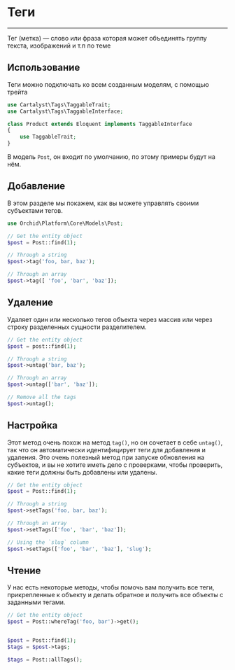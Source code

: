 # Теги
----------

Тег (метка) — слово или фраза которая может объединять группу текста, изображений и т.п по теме 


## Использование

Теги можно подключать ко всем созданным моделям, с помощью трейта

```php
use Cartalyst\Tags\TaggableTrait;
use Cartalyst\Tags\TaggableInterface;

class Product extends Eloquent implements TaggableInterface
{
    use TaggableTrait;
}
```


В модель `Post`, он входит по умолчанию, по этому примеры будут на нём.

## Добавление

В этом разделе мы покажем, как вы можете управлять своими субъектами тегов.

```php
use Orchid\Platform\Core\Models\Post;

// Get the entity object
$post = Post::find(1);

// Through a string
$post->tag('foo, bar, baz');

// Through an array
$post->tag([ 'foo', 'bar', 'baz']);
```




## Удаление

Удаляет один или несколько тегов объекта через массив или через строку разделенных сущности разделителем.

```php
// Get the entity object
$post = post::find(1);

// Through a string
$post->untag('bar, baz');

// Through an array
$post->untag(['bar', 'baz']);

// Remove all the tags
$post->untag();
```



## Настройка

Этот метод очень похож на метод `tag()`, но он сочетает в себе `untag()`, так что он автоматически идентифицирует теги для добавления и удаления. Это очень полезный метод при запуске обновления на субъектов, и вы не хотите иметь дело с проверками, чтобы проверить, какие теги должны быть добавлены или удалены.

```php
// Get the entity object
$post = Post::find(1);

// Through a string
$post->setTags('foo, bar, baz');

// Through an array
$post->setTags(['foo', 'bar', 'baz']);

// Using the `slug` column
$post->setTags(['foo', 'bar', 'baz'], 'slug');
```


## Чтение

У нас есть некоторые методы, чтобы помочь вам получить все теги, прикрепленные к объекту и делать обратное и получить все объекты с заданными тегами.

```php
// Get the entity object
$post = Post::whereTag('foo, bar')->get();


$post = Post::find(1);
$tags = $post->tags;

$tags = Post::allTags();
```

